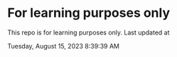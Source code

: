 # For learning purposes only
This repo is for learning purposes only.
Last updated at

Tuesday, August 15, 2023 8:39:39 AM

